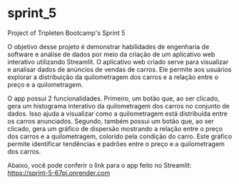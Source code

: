 # sprint_5
Project of Tripleten Bootcamp's Sprint 5

O objetivo desse projeto é demonstrar habilidades de engenharia de software e análise de dados por meio da criação de um aplicativo web interativo utilizando Streamlit. O aplicativo web criado serve para visualizar e analisar dados de anúncios de vendas de carros. Ele permite aos usuários explorar a distribuição da quilometragem dos carros e a relação entre o preço e a quilometragem.

O app possui 2 funcionalidades. Primeiro, um botão que, ao ser clicado, gera um histograma interativo da quilometragem dos carros no conjunto de dados. Isso ajuda a visualizar como a quilometragem está distribuída entre os carros anunciados. Segundo, também possui um botão que, ao ser clicado, gera um gráfico de dispersão mostrando a relação entre o preço dos carros e a quilometragem, colorido pela condição do carro. Este gráfico permite identificar tendências e padrões entre o preço e a quilometragem dos carros.

Abaixo, você pode conferir o link para o app feito no Streamlit: 
https://sprint-5-67pj.onrender.com
